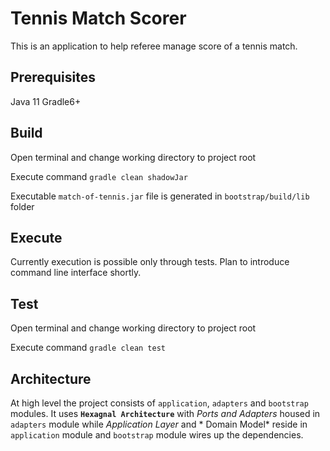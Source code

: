 # Tennis Match Scorer

This is an application to help referee manage score of a tennis match.

## Prerequisites

Java 11 Gradle6+

## Build

Open terminal and change working directory to project root

Execute command `gradle clean shadowJar`

Executable `match-of-tennis.jar` file is generated in `bootstrap/build/lib` folder

## Execute

Currently execution is possible only through tests. Plan to introduce command line interface shortly.

## Test

Open terminal and change working directory to project root

Execute command `gradle clean test`

## Architecture

At high level the project consists of `application`, `adapters` and `bootstrap` modules. It
uses **`Hexagnal Architecture`** with *Ports and Adapters* housed in `adapters` module while *Application Layer* and *
Domain Model* reside in `application` module and `bootstrap` module wires up the dependencies.

```
